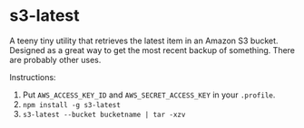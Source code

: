 # s3-latest

A teeny tiny utility that retrieves the latest item in an Amazon S3 bucket.
Designed as a great way to get the most recent backup of something.
There are probably other uses.

Instructions:

1. Put `AWS_ACCESS_KEY_ID` and `AWS_SECRET_ACCESS_KEY` in your `.profile`.
2. `npm install -g s3-latest`
3. `s3-latest --bucket bucketname | tar -xzv`
